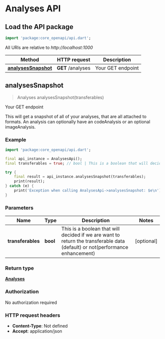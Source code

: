 # Analyses API

## Load the API package
```dart
import 'package:core_openapi/api.dart';
```

All URIs are relative to *http://localhost:1000*

Method | HTTP request | Description
------------- | ------------- | -------------
[**analysesSnapshot**](AnalysesApi#analysessnapshot) | **GET** /analyses | Your GET endpoint


## **analysesSnapshot**
> Analyses analysesSnapshot(transferables)

Your GET endpoint

This will get a snapshot of all of your analyses, that are all attached to formats. An analysis can optionally have an codeAnalysis or an optional imageAnalysis.

### Example
```dart
import 'package:core_openapi/api.dart';

final api_instance = AnalysesApi();
final transferables = true; // bool | This is a boolean that will decided if we are want to return the transferable data (default) or not(performance enhancement)

try {
    final result = api_instance.analysesSnapshot(transferables);
    print(result);
} catch (e) {
    print('Exception when calling AnalysesApi->analysesSnapshot: $e\n');
}
```

### Parameters

Name | Type | Description  | Notes
------------- | ------------- | ------------- | -------------
 **transferables** | **bool**| This is a boolean that will decided if we are want to return the transferable data (default) or not(performance enhancement) | [optional] 

### Return type

[**Analyses**](Analyses)

### Authorization

No authorization required

### HTTP request headers

 - **Content-Type**: Not defined
 - **Accept**: application/json



